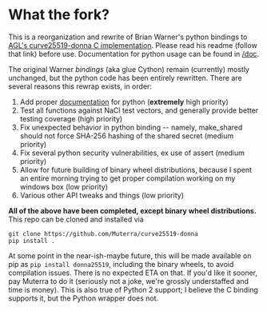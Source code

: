 # What the fork?

This is a reorganization and rewrite of Brian Warner's python bindings to [AGL's curve25519-donna C implementation](https://github.com/agl/curve25519-donna). Please read his readme (follow that link) before use. Documentation for python usage can be found in [/doc](/doc). 

The original Warner *bindings* (aka glue Cython) remain (currently) mostly unchanged, but the python code has been entirely rewritten. There are several reasons this rewrap exists, in order:

1. Add proper [documentation](/python-src/doc/readme.md) for python (**extremely** high priority)
2. Test all functions against NaCl test vectors, and generally provide better testing coverage (high priority)
3. Fix unexpected behavior in python binding -- namely, make_shared should not force SHA-256 hashing of the shared secret (medium priority)
4. Fix several python security vulnerabilities, ex use of assert (medium priority)
5. Allow for future building of binary wheel distributions, because I spent an entire morning trying to get proper compilation working on my windows box (low priority) 
6. Various other API tweaks and things (low priority)

**All of the above have been completed, except binary wheel distributions.** This repo can be cloned and installed via 

```
git clone https://github.com/Muterra/curve25519-donna
pip install .
```

At some point in the near-ish-maybe future, this will be made available on pip as ```pip install donna25519```, including the binary wheels, to avoid compilation issues. There is no expected ETA on that. If you'd like it sooner, pay Muterra to do it (seriously not a joke, we're grossly understaffed and time is money). This is also true of Python 2 support; I believe the C binding supports it, but the Python wrapper does not.